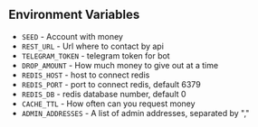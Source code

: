 ## Environment Variables

* `SEED` - Account with money
* `REST_URL` - Url where to contact by api
* `TELEGRAM_TOKEN` - telegram token for bot
* `DROP_AMOUNT` - How much money to give out at a time
* `REDIS_HOST` - host to connect redis
* `REDIS_PORT` - port to connect redis, default 6379
* `REDIS_DB` - redis database number, default 0
* `CACHE_TTL` - How often can you request money
* `ADMIN_ADDRESSES` - A list of admin addresses, separated by ","

